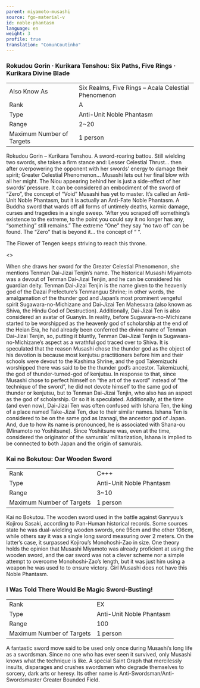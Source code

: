 ```yaml
---
parent: miyamoto-musashi
source: fgo-material-v
id: noble-phantasm
language: en
weight: 3
profile: true
translation: "ComunCoutinho"
---
```


### Rokudou Gorin · Kurikara Tenshou: Six Paths, Five Rings · Kurikara Divine Blade

<table>
  <tr><td>Also Know As</td><td>Six Realms, Five Rings – Acala Celestial Phenomenon</td></tr>
  <tr><td>Rank</td><td>A</td></tr>
  <tr><td>Type</td><td>Anti-Unit Noble Phantasm</td></tr>
  <tr><td>Range</td><td>2~20</td></tr>
  <tr><td>Maximum Number of Targets</td><td>1 person</td></tr>
</table>

Rokudou Gorin – Kurikara Tenshou.
A sword-roaring battou. Still wielding two swords, she takes a firm stance and:
Lesser Celestial Thrust… then after overpowering the opponent with her swords’ energy to damage their spirit;
Greater Celestial Phenomenon… Musashi lets out her final blow with all her might.
The Niou appearing behind her is just a side-effect of her swords’ pressure.
It can be considered an embodiment of the sword of “Zero”, the concept of “Void” Musashi has yet to master.
It’s called an Anti-Unit Noble Phantasm, but it is actually an Anti-Fate Noble Phantasm.
A Buddha sword that wards off all forms of untimely deaths, karmic damage, curses and tragedies in a single sweep.
“After you scraped off something’s existence to the extreme, to the point you could say it no longer has any, “something” still remains.”
The extreme “One” they say “no two of” can be found.
The “Zero” that is beyond it… the concept of “ ”.

The Flower of Tengen keeps striving to reach this throne.

<>

When she draws her sword for the Greater Celestial Phenomenon, she mentions Tenman Dai-Jizai Tenjin’s name. The historical Musashi Miyamoto was a devout of Tenman Dai-Jizai Tenjin, and he can be considered his guardian deity.
Tenman Dai-Jizai Tenjin is the name given to the heavenly god of the Dazai Prefecture’s Tenmanguu Shrine; in other words, the amalgamation of the thunder god and Japan’s most prominent vengeful spirit Sugawara-no-Michizane and Dai-Jizai Ten Mahesvara (also known as Shiva, the Hindu God of Destruction).
Additionally, Dai-Jizai Ten is also considered an avatar of Guanyin.
In reality, before Sugawara-no-Michizane started to be worshipped as the heavenly god of scholarship at the end of the Heian Era, he had already been conferred the divine name of Tenman Dai-Jizai Tenjin, so, putting it bluntly, Tenman Dai-Jizai Tenjin is Sugawara-no-Michizane’s aspect as a wrathful god traced over to Shiva.
It is speculated that the reason Musashi chose the thunder god as the object of his devotion is because most kenjutsu practitioners before him and their schools were devout to the Kashima Shrine, and the god Takemizuchi worshipped there was said to be the thunder god’s ancestor.
Takemizuchi, the god of thunder-turned-god of kenjutsu.
In response to that, since Musashi chose to perfect himself on “the art of the sword” instead of “the technique of the sword”, he did not devote himself to the same god of thunder or kenjutsu, but to Tenman Dai-Jizai Tenjin, who also has an aspect as the god of scholarship. Or so it is speculated.
Additionally, at the time (and even now), Dai-Jizai Ten was often confused with Ishana Ten, the king of a place named Take-Jizai Ten, due to their similar names.
Ishana Ten is considered to be on the same god as Izanagi, the ancestor god of Japan. And, due to how its name is pronounced, he is associated with Shana-ou (Minamoto no Yoshitsune). Since Yoshitsune was, even at the time, considered the originator of the samurais’ militarization, Ishana is implied to be connected to both Japan and the origin of samurais.

### Kai no Bokutou: Oar Wooden Sword

<table>
  <tr><td>Rank</td><td>C+++</td></tr>
  <tr><td>Type</td><td>Anti-Unit Noble Phantasm</td></tr>
  <tr><td>Range</td><td>3~10</td></tr>
  <tr><td>Maximum Number of Targets</td><td>1 person</td></tr>
</table>

Kai no Bokutou.
The wooden sword used in the battle against Ganryuu’s Kojirou Sasaki, according to Pan-Human historical records.
Some sources state he was dual-wielding wooden swords, one 95cm and the other 106cm, while others say it was a single long sword measuring over 2 meters. On the latter’s case, it surpassed Kojirou’s Monohoshi-Zao in size.
One theory holds the opinion that Musashi Miyamoto was already proficient at using the wooden sword, and the oar sword was not a clever scheme nor a simple attempt to overcome Monohoshi-Zao’s length, but it was just him using a weapon he was used to to ensure victory.
Girl Musashi does not have this Noble Phantasm.

### I Was Told There Would Be Magic Sword-Busting!

<table>
  <tr><td>Rank</td><td>EX</td></tr>
  <tr><td>Type</td><td>Anti-Unit Noble Phantasm</td></tr>
  <tr><td>Range</td><td>100</td></tr>
  <tr><td>Maximum Number of Targets</td><td>1 person</td></tr>
</table>

A fantastic sword move said to be used only once during Musashi’s long life as a swordsman.
Since no one who has ever seen it survived, only Musashi knows what the technique is like.
A special Saint Graph that mercilessly insults, disparages and crushes swordsmen who degrade themselves to sorcery, dark arts or heresy.
Its other name is Anti-Swordsman/Anti-Swordsmaster Greater Bounded Field.

